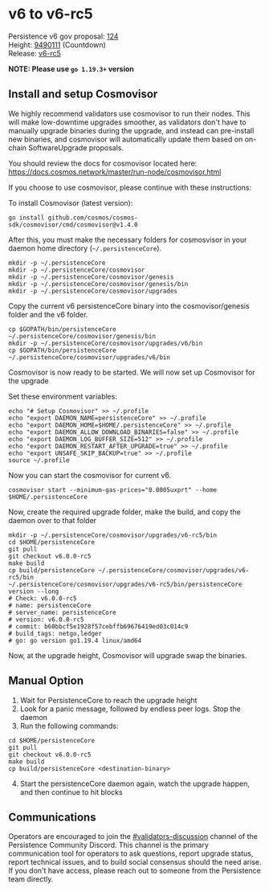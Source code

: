 # v6 to v6-rc5

Persistence v6 gov proposal: [124](https://testnet.ping.pub/test-core-1/gov/124) \
Height: [9490111](https://testnet.ping.pub/test-core-1/gov/123) (Countdown) \
Release: [v6-rc5](https://github.com/persistenceOne/persistenceCore/releases/tag/v6.0.0-rc5)

**NOTE: Please use `go 1.19.3+` version**

## Install and setup Cosmovisor
We highly recommend validators use cosmovisor to run their nodes. This will make low-downtime
upgrades smoother, as validators don't have to manually upgrade binaries during the upgrade,
and instead can pre-install new binaries, and cosmovisor will automatically update them based
on on-chain SoftwareUpgrade proposals.

You should review the docs for cosmovisor located here: https://docs.cosmos.network/master/run-node/cosmovisor.html

If you choose to use cosmovisor, please continue with these instructions:

To install Cosmovisor (latest version):
```
go install github.com/cosmos/cosmos-sdk/cosmovisor/cmd/cosmovisor@v1.4.0
```
After this, you must make the necessary folders for cosmosvisor in your daemon home directory (`~/.persistenceCore`).
```
mkdir -p ~/.persistenceCore
mkdir -p ~/.persistenceCore/cosmovisor
mkdir -p ~/.persistenceCore/cosmovisor/genesis
mkdir -p ~/.persistenceCore/cosmovisor/genesis/bin
mkdir -p ~/.persistenceCore/cosmovisor/upgrades
```

Copy the current v6 persistenceCore binary into the cosmovisor/genesis folder and the v6 folder.
```
cp $GOPATH/bin/persistenceCore ~/.persistenceCore/cosmovisor/genesis/bin
mkdir -p ~/.persistenceCore/cosmovisor/upgrades/v6/bin
cp $GOPATH/bin/persistenceCore ~/.persistenceCore/cosmovisor/upgrades/v6/bin
```

Cosmovisor is now ready to be started. We will now set up Cosmovisor for the upgrade

Set these environment variables:
```
echo "# Setup Cosmovisor" >> ~/.profile
echo "export DAEMON_NAME=persistenceCore" >> ~/.profile
echo "export DAEMON_HOME=$HOME/.persistenceCore" >> ~/.profile
echo "export DAEMON_ALLOW_DOWNLOAD_BINARIES=false" >> ~/.profile
echo "export DAEMON_LOG_BUFFER_SIZE=512" >> ~/.profile
echo "export DAEMON_RESTART_AFTER_UPGRADE=true" >> ~/.profile
echo "export UNSAFE_SKIP_BACKUP=true" >> ~/.profile
source ~/.profile
```

Now you can start the cosmovisor for current v6.
```
cosmovisor start --minimum-gas-prices="0.0005uxprt" --home $HOME/.persistenceCore
```

Now, create the required upgrade folder, make the build, and copy the daemon over to that folder

```
mkdir -p ~/.persistenceCore/cosmovisor/upgrades/v6-rc5/bin
cd $HOME/persistenceCore
git pull
git checkout v6.0.0-rc5
make build
cp build/persistenceCore ~/.persistenceCore/cosmovisor/upgrades/v6-rc5/bin
~/.persistenceCore/cosmovisor/upgrades/v6-rc5/bin/persistenceCore version --long
# Check: v6.0.0-rc5
# name: persistenceCore
# server_name: persistenceCore
# version: v6.0.0-rc5
# commit: b60bbcf5e1928f57cebffb69676419ed03c014c9
# build_tags: netgo,ledger
# go: go version go1.19.4 linux/amd64
```
Now, at the upgrade height, Cosmovisor will upgrade swap the binaries.

## Manual Option
1. Wait for PersistenceCore to reach the upgrade height
2. Look for a panic message, followed by endless peer logs. Stop the daemon
3. Run the following commands:
```
cd $HOME/persistenceCore
git pull
git checkout v6.0.0-rc5
make build
cp build/persistenceCore <destination-binary>
```
4. Start the persistenceCore daemon again, watch the upgrade happen, and then continue to hit blocks

## Communications
Operators are encouraged to join the [#validators-discussion](https://discord.gg/hnvDDzRFrV)
channel of the Persistence Community Discord. This channel is the primary communication tool
for operators to ask questions, report upgrade status, report technical issues, and to build
social consensus should the need arise. If you don't have access, please reach out to someone
from the Persistence team directly.
